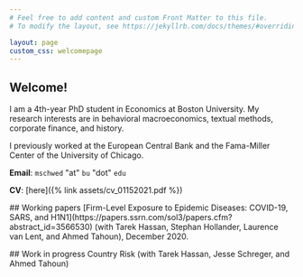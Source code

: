 ```yaml
---
# Feel free to add content and custom Front Matter to this file.
# To modify the layout, see https://jekyllrb.com/docs/themes/#overriding-theme-defaults

layout: page
custom_css: welcomepage
---
```


## Welcome!

I am a 4th-year PhD student in Economics at Boston University. My research interests are in behavioral macroeconomics, textual methods, corporate finance, and history.

I previously worked at the European Central Bank and the Fama-Miller Center of the University of Chicago.

**Email**: `mschwed` "at" `bu` "dot" `edu`

**CV**: [here]({% link assets/cv_01152021.pdf %})

<p class="padded_between">
</p>
## Working papers
[Firm-Level Exposure to Epidemic Diseases: COVID-19, SARS, and H1N1](https://papers.ssrn.com/sol3/papers.cfm?abstract_id=3566530) (with Tarek Hassan, Stephan Hollander, Laurence van Lent, and Ahmed Tahoun), December 2020.

<p class="padded_between">
</p>
## Work in progress
Country Risk (with Tarek Hassan, Jesse Schreger, and Ahmed Tahoun)
